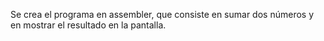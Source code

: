 Se crea el programa en assembler, que consiste en sumar dos números y en mostrar el resultado en la pantalla.
